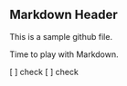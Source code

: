 ## Markdown Header

This is a sample github file. 

Time to play with Markdown.

[ ] check
[ ] check

